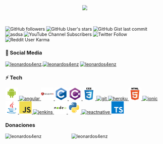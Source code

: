 <div align="center">
<img src="https://i.postimg.cc/cHqRdV3z/ezgif-com-gif-maker-1.gif" width="700">
</div>
<br></br>

![GitHub followers](https://img.shields.io/github/followers/leonardos4enz?style=social) ![GitHub User's stars](https://img.shields.io/github/stars/leonardos4enz?style=social) ![GitHub Gist last commit](https://img.shields.io/github/gist/last-commit/6d29e5f59625afa9df354f1ee0fde0de) ![asdsa](https://img.shields.io/static/v1?label=Age&message=21&color=green) ![YouTube Channel Subscribers](https://img.shields.io/youtube/channel/subscribers/UCM_3G2UskhjadFl3p5puE6w?style=social) ![Twitter Follow](https://img.shields.io/twitter/follow/leonardos4enz?style=social) ![Reddit User Karma](https://img.shields.io/reddit/user-karma/combined/leonardos4enz?style=social)

<h3 align="left">📱 Social Media</h3>
<p align="left">
<a href="https://instagram.com/leonardos4enz" target="blank"><img align="center" src="https://raw.githubusercontent.com/rahuldkjain/github-profile-readme-generator/master/src/images/icons/Social/instagram.svg" alt="leonardos4enz" height="30" width="40" />
<a href="https://twitter.com/leonardos4enz" target="blank"><img align="center" src="https://raw.githubusercontent.com/rahuldkjain/github-profile-readme-generator/master/src/images/icons/Social/twitter.svg" alt="leonardos4enz" height="30" width="40" /></a>
<a href="https://linkedin.com/in/leonardos4enz" target="blank"><img align="center" src="https://raw.githubusercontent.com/rahuldkjain/github-profile-readme-generator/master/src/images/icons/Social/linked-in-alt.svg" alt="leonardos4enz" height="30" width="40" /></a>
</a>
</p>

<h3 align="left">⚡ Tech</h3>
<p align="left"> <a href="https://developer.android.com" target="_blank" rel="noreferrer"> <img src="https://raw.githubusercontent.com/devicons/devicon/master/icons/android/android-original-wordmark.svg" alt="android" width="40" height="40"/> </a> <a href="https://angular.io" target="_blank" rel="noreferrer"> <img src="https://angular.io/assets/images/logos/angular/angular.svg" alt="angular" width="40" height="40"/> </a> <a href="https://angular.io" target="_blank" rel="noreferrer"> <img src="https://raw.githubusercontent.com/devicons/devicon/master/icons/angularjs/angularjs-original-wordmark.svg" alt="angularjs" width="40" height="40"/> </a> <a href="https://www.cprogramming.com/" target="_blank" rel="noreferrer"> <img src="https://raw.githubusercontent.com/devicons/devicon/master/icons/c/c-original.svg" alt="c" width="40" height="40"/> </a> <a href="https://www.w3schools.com/cs/" target="_blank" rel="noreferrer"> <img src="https://raw.githubusercontent.com/devicons/devicon/master/icons/csharp/csharp-original.svg" alt="csharp" width="40" height="40"/> </a> <a href="https://www.w3schools.com/css/" target="_blank" rel="noreferrer"> <img src="https://raw.githubusercontent.com/devicons/devicon/master/icons/css3/css3-original-wordmark.svg" alt="css3" width="40" height="40"/> </a> <a href="https://git-scm.com/" target="_blank" rel="noreferrer"> <img src="https://www.vectorlogo.zone/logos/git-scm/git-scm-icon.svg" alt="git" width="40" height="40"/> </a> <a href="https://heroku.com" target="_blank" rel="noreferrer"> <img src="https://www.vectorlogo.zone/logos/heroku/heroku-icon.svg" alt="heroku" width="40" height="40"/> </a> <a href="https://www.w3.org/html/" target="_blank" rel="noreferrer"> <img src="https://raw.githubusercontent.com/devicons/devicon/master/icons/html5/html5-original-wordmark.svg" alt="html5" width="40" height="40"/> </a> <a href="https://ionicframework.com" target="_blank" rel="noreferrer"> <img src="https://upload.wikimedia.org/wikipedia/commons/d/d1/Ionic_Logo.svg" alt="ionic" width="40" height="40"/> </a> <a href="https://www.java.com" target="_blank" rel="noreferrer"> <img src="https://raw.githubusercontent.com/devicons/devicon/master/icons/java/java-original.svg" alt="java" width="40" height="40"/> </a> <a href="https://developer.mozilla.org/en-US/docs/Web/JavaScript" target="_blank" rel="noreferrer"> <img src="https://raw.githubusercontent.com/devicons/devicon/master/icons/javascript/javascript-original.svg" alt="javascript" width="40" height="40"/> </a> <a href="https://www.jenkins.io" target="_blank" rel="noreferrer"> <img src="https://www.vectorlogo.zone/logos/jenkins/jenkins-icon.svg" alt="jenkins" width="40" height="40"/> </a> <a href="https://nodejs.org" target="_blank" rel="noreferrer"> <img src="https://raw.githubusercontent.com/devicons/devicon/master/icons/nodejs/nodejs-original-wordmark.svg" alt="nodejs" width="40" height="40"/> </a> <a href="https://www.python.org" target="_blank" rel="noreferrer"> <img src="https://raw.githubusercontent.com/devicons/devicon/master/icons/python/python-original.svg" alt="python" width="40" height="40"/> </a> <a href="https://reactnative.dev/" target="_blank" rel="noreferrer"> <img src="https://reactnative.dev/img/header_logo.svg" alt="reactnative" width="40" height="40"/> </a> <a href="https://www.typescriptlang.org/" target="_blank" rel="noreferrer"> <img src="https://raw.githubusercontent.com/devicons/devicon/master/icons/typescript/typescript-original.svg" alt="typescript" width="40" height="40"/> </a> </p>
<h3 align="left">Donaciones</h3>
<p><a href="https://www.buymeacoffee.com/leonardos4enz"> <img align="left" src="https://cdn.buymeacoffee.com/buttons/v2/default-yellow.png" height="50" width="210" alt="leonardos4enz" /></a><a href="https://ko-fi.com/leonardos4enz"> <img align="left" src="https://cdn.ko-fi.com/cdn/kofi3.png?v=3" height="50" width="210" alt="leonardos4enz" /></a></p><br><br>

